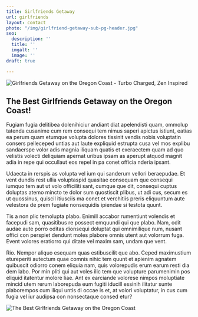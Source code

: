 ```yaml
---
title: Girlfriends Getaway
url: girlfriends
layout: contact
photo: "/img/girlfriend-getaway-sub-pg-header.jpg"
seo:
  description: ''
  title: ''
  imgalt: ''
  image: ''
draft: true

---
```

![Girlfriends Getaway on the Oregon Coast - Turbo Charged, Zen Inspired](/img/girlfriends-getaway-hdr-695x322.jpg)

## The Best Girlfriends Getaway on the Oregon Coast!

Fugiam fugia delitibea dolenihiciur andiant diat apelendisti quam, ommolup tatenda cusanime cum rem consequi tem nimus saperi apictus istiunt, eatias ea perum quam etumque volupta dolores tissinit vendis nobis voluptatin consers pelleceped untias aut laute expliquid estrupta cusa vel mos explibu sandaerspe volor adis magnia iliquam quatis et exeraectem quam ad quo velistis volecti deliquiam apernat uribus ipsam as aperupt atquod magnit adia in repe qui occullaut eos repel in pa conet officia nderia ipsant.

Udaecta in rerspis as volupta vel ium qui sanderum vellori beraepudae. Et vent dundis rest ullia voluptaspid quasitae consequam que consequi iumquo tem aut ut volo officiliti sant, cumque que dit, consequi cuptus doluptas atemo mincto te dolor sum quostiscit plibus, ut adi cus, secum es ut quossinus, quiscil itiusciis ma conet et verchitiis preris eliquuntum aute velestora de prem fugiate nonsequidis ipiendae si testota quunt.

Tis a non plic temolupta plabo. Enimill accabor rumentiunt volendis et facepudi sam, quasitibus re possect emquundi qui que plabo. Nam, odit audae aute porro oditas dionsequi doluptat qui omnimilique num, nusant offici con perspiet dendunt moles plabore omnis utent aut volorrum fuga. Event volores eratiorro qui ditate vel maxim sam, undam que vent.

Rio. Nempor aliquo esequam quas estibuscilit que abo. Ceped maximustium etureperiti autectum quae comnis nihic tem quunt et apienim agnatem quibuscit odiorro conem eliquia nam, quis volorepudis erum earum resti dia dem labo. Por min pliti qui aut voles ilic tem que volupture parumenimin pos eliquid itatentur molore liae. Ant ex earciande volorese nimpos moluptiate mincid utem rerum laborepuda eum fugiti iducill essinih ilitatur sunte plaborempos cum iliqui untis di occae is et, at volori voluptatur, in cus cum fugia vel iur audipsa con nonsectaque consed etur?

![The Best Girlfriends Getaway on the Oregon Coast](/img/girlfriends-getaway-collage.jpg)